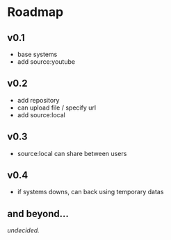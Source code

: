 # Roadmap

## v0.1

- base systems
- add source:youtube

## v0.2

- add repository
- can upload file / specify url
- add source:local

## v0.3

- source:local can share between users

## v0.4

- if systems downs, can back using temporary datas

## and beyond...

*undecided.*
